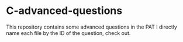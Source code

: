 # C-advanced-questions
This repository contains some advanced questions in the PAT
I directly name each file by the ID of the question, check out.
